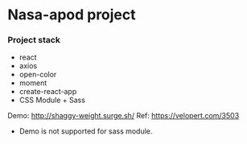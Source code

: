 # Nasa-apod project

### Project stack
- react
- axios
- open-color
- moment
- create-react-app
- CSS Module + Sass

Demo: http://shaggy-weight.surge.sh/
Ref: https://velopert.com/3503

- Demo is not supported for sass module.
